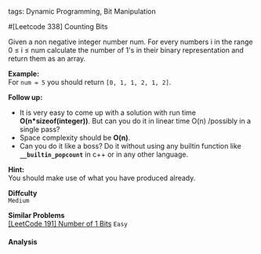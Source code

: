 tags: Dynamic Programming, Bit Manipulation

#[Leetcode 338] Counting Bits 

Given a non negative integer number num. For every numbers i in the range 0 ≤ i ≤ num 
calculate the number of 1's in their binary representation and return them as an array.

**Example:**   
For `num = 5` you should return `[0, 1, 1, 2, 1, 2]`.

**Follow up:** 

 * It is very easy to come up with a solution with run time **O(n*sizeof(integer))**. But can you do it in linear time O(n) /possibly in a single pass?
 * Space complexity should be **O(n)**.
 * Can you do it like a boss? Do it without using any builtin function like **`__builtin_popcount`** in c++ or in any other language.

**Hint:**  
You should make use of what you have produced already.

**Diffculty**  
`Medium`

**Similar Problems**  
[[LeetCode 191] Number of 1 Bits]() `Easy`


#### Analysis



